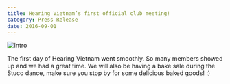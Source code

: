 ```yaml
---
title: Hearing Vietnam’s first official club meeting!
category: Press Release
date: 2016-09-01
---
```


<img class="featurette-image img-responsive center-block" src="https://scontent.fsgn3-1.fna.fbcdn.net/v/t31.0-8/14207611_336328756711453_3000900165795021172_o.jpg?oh=017d502bdae313dd3a3115e7f40155c8&oe=5A6CE06B" alt="Intro">

The first day of Hearing Vietnam went smoothly. So many members showed up and we had a great time. We will also be having a bake sale during the Stuco dance, make sure you stop by for some delicious baked goods! :)